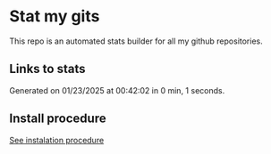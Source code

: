 # Stat my gits

This repo is an automated stats builder for all my github repositories.

## Links to stats


Generated on 01/23/2025 at 00:42:02 in 0 min, 1 seconds.

## Install procedure

[See instalation procedure](./src/install.md)
